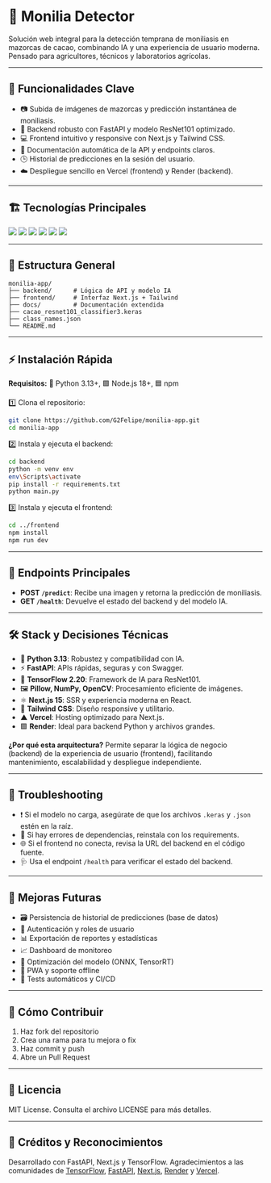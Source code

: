 
# 🍫 Monilia Detector

Solución web integral para la detección temprana de moniliasis en mazorcas de cacao, combinando IA y una experiencia de usuario moderna. Pensado para agricultores, técnicos y laboratorios agrícolas.

---

## 🚀 Funcionalidades Clave

- 📷 Subida de imágenes de mazorcas y predicción instantánea de moniliasis.
- 🧠 Backend robusto con FastAPI y modelo ResNet101 optimizado.
- 💻 Frontend intuitivo y responsive con Next.js y Tailwind CSS.
- 📑 Documentación automática de la API y endpoints claros.
- 🕒 Historial de predicciones en la sesión del usuario.
- ☁️ Despliegue sencillo en Vercel (frontend) y Render (backend).

---

## 🏗️ Tecnologías Principales

<p>
  <img src="https://img.shields.io/badge/Python-3.13-blue?logo=python"/>
  <img src="https://img.shields.io/badge/FastAPI-0.110.0-green?logo=fastapi"/>
  <img src="https://img.shields.io/badge/TensorFlow-2.20-orange?logo=tensorflow"/>
  <img src="https://img.shields.io/badge/Next.js-15-black?logo=next.js"/>
  <img src="https://img.shields.io/badge/TailwindCSS-3.x-06B6D4?logo=tailwindcss"/>
  <img src="https://img.shields.io/badge/Deployed-Vercel%20%7C%20Render-000?logo=vercel"/>
</p>

---

## 📁 Estructura General

```
monilia-app/
├── backend/      # Lógica de API y modelo IA
├── frontend/     # Interfaz Next.js + Tailwind
├── docs/         # Documentación extendida
├── cacao_resnet101_classifier3.keras
├── class_names.json
└── README.md
```

---

## ⚡ Instalación Rápida

**Requisitos:** 🐍 Python 3.13+, 🟩 Node.js 18+, 🟦 npm

1️⃣ Clona el repositorio:
```bash
git clone https://github.com/G2Felipe/monilia-app.git
cd monilia-app
```
2️⃣ Instala y ejecuta el backend:
```bash
cd backend
python -m venv env
env\Scripts\activate
pip install -r requirements.txt
python main.py
```
3️⃣ Instala y ejecuta el frontend:
```bash
cd ../frontend
npm install
npm run dev
```

---

## 🔗 Endpoints Principales

- **POST `/predict`**: Recibe una imagen y retorna la predicción de moniliasis.
- **GET `/health`**: Devuelve el estado del backend y del modelo IA.

---

## 🛠️ Stack y Decisiones Técnicas

- 🐍 **Python 3.13**: Robustez y compatibilidad con IA.
- ⚡ **FastAPI**: APIs rápidas, seguras y con Swagger.
- 🔶 **TensorFlow 2.20**: Framework de IA para ResNet101.
- 🖼️ **Pillow, NumPy, OpenCV**: Procesamiento eficiente de imágenes.
- ⚛️ **Next.js 15**: SSR y experiencia moderna en React.
- 🎨 **Tailwind CSS**: Diseño responsive y utilitario.
- ▲ **Vercel**: Hosting optimizado para Next.js.
- 🟪 **Render**: Ideal para backend Python y archivos grandes.

**¿Por qué esta arquitectura?**
Permite separar la lógica de negocio (backend) de la experiencia de usuario (frontend), facilitando mantenimiento, escalabilidad y despliegue independiente.

---

## 🧩 Troubleshooting

- ❗ Si el modelo no carga, asegúrate de que los archivos `.keras` y `.json` estén en la raíz.
- 🔄 Si hay errores de dependencias, reinstala con los requirements.
- 🌐 Si el frontend no conecta, revisa la URL del backend en el código fuente.
- 🩺 Usa el endpoint `/health` para verificar el estado del backend.

---

## 📝 Mejoras Futuras

- 🗃️ Persistencia de historial de predicciones (base de datos)
- 🔐 Autenticación y roles de usuario
- 📊 Exportación de reportes y estadísticas
- 📈 Dashboard de monitoreo
- 🚀 Optimización del modelo (ONNX, TensorRT)
- 📱 PWA y soporte offline
- 🧪 Tests automáticos y CI/CD

---

## 🤝 Cómo Contribuir

1. Haz fork del repositorio
2. Crea una rama para tu mejora o fix
3. Haz commit y push
4. Abre un Pull Request

---

## 📄 Licencia

MIT License. Consulta el archivo LICENSE para más detalles.

---

## 🙌 Créditos y Reconocimientos

Desarrollado con FastAPI, Next.js y TensorFlow.
Agradecimientos a las comunidades de [TensorFlow](https://www.tensorflow.org/), [FastAPI](https://fastapi.tiangolo.com/), [Next.js](https://nextjs.org/), [Render](https://render.com/) y [Vercel](https://vercel.com/).
